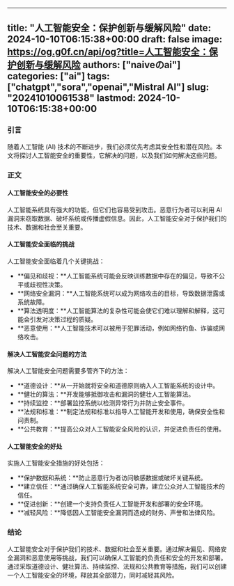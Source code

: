 
---
title: "人工智能安全：保护创新与缓解风险"
date: 2024-10-10T06:15:38+00:00
draft: false
image: https://og.g0f.cn/api/og?title=人工智能安全：保护创新与缓解风险
authors: ["naiveのai"]
categories: ["ai"]
tags: ["chatgpt","sora","openai","Mistral AI"]
slug: "20241010061538"
lastmod: 2024-10-10T06:15:38+00:00
---
### 引言

随着人工智能 (AI) 技术的不断进步，我们必须优先考虑其安全性和潜在风险。本文将探讨人工智能安全的重要性，它解决的问题，以及我们如何解决这些问题。

### 正文

#### 人工智能安全的必要性

人工智能系统具有强大的功能，但它们也容易受到攻击。恶意行为者可以利用 AI 漏洞来窃取数据、破坏系统或传播虚假信息。因此，人工智能安全对于保护我们的技术、数据和社会至关重要。

#### 人工智能安全面临的挑战

人工智能安全面临着几个关键挑战：

- **偏见和歧视：**人工智能系统可能会反映训练数据中存在的偏见，导致不公平或歧视性决策。
- **网络安全漏洞：**人工智能系统可以成为网络攻击的目标，导致数据泄露或系统故障。
- **算法透明度：**人工智能算法的复杂性可能会使它们难以理解和解释，这可能会引发对决策过程的质疑。
- **恶意使用：**人工智能技术可以被用于犯罪活动，例如网络钓鱼、诈骗或网络攻击。

#### 解决人工智能安全问题的方法

解决人工智能安全问题需要多管齐下的方法：

- **道德设计：**从一开始就将安全和道德原则纳入人工智能系统的设计中。
- **健壮的算法：**开发能够抵御攻击和漏洞的健壮人工智能算法。
- **持续监控：**部署监控系统以检测异常行为并防止安全事件。
- **法规和标准：**制定法规和标准以指导人工智能开发和使用，确保安全性和问责制。
- **公共教育：**提高公众对人工智能安全风险的认识，并促进负责任的使用。

#### 人工智能安全的好处

实施人工智能安全措施的好处包括：

- **保护数据和系统：**防止恶意行为者访问敏感数据或破坏关键系统。
- **建立信任：**通过确保人工智能系统安全可靠，建立公众对人工智能技术的信任。
- **促进创新：**创建一个支持负责任人工智能开发和部署的安全环境。
- **减轻风险：**降低因人工智能安全漏洞而造成的财务、声誉和法律风险。

### 结论

人工智能安全对于保护我们的技术、数据和社会至关重要。通过解决偏见、网络安全漏洞和恶意使用等挑战，我们可以确保人工智能的负责任和安全的开发和部署。通过采取道德设计、健壮算法、持续监控、法规和公共教育等措施，我们可以创建一个人工智能安全的环境，释放其全部潜力，同时减轻其风险。
